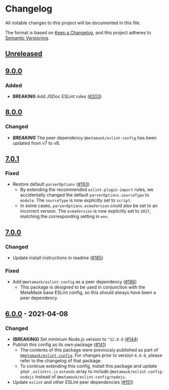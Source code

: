 # Changelog
All notable changes to this project will be documented in this file.

The format is based on [Keep a Changelog](https://keepachangelog.com/en/1.0.0/),
and this project adheres to [Semantic Versioning](https://semver.org/spec/v2.0.0.html).

## [Unreleased]

## [9.0.0]
### Added
- **BREAKING** Add JSDoc ESLint rules ([#203](https://github.com/MetaMask/eslint-config/pull/203))

## [8.0.0]
### Changed
- ***BREAKING*** The peer dependency `@metamask/eslint-config` has been updated from v7 to v8.

## [7.0.1]
### Fixed
- Restore default `parserOptions` ([#193](https://github.com/MetaMask/eslint-config/pull/193))
  - By extending the recommended `eslint-plugin-import` rules, we accidentally changed the default `parserOptions.sourceType` to `module`.
  The `sourceType` is now explicitly set to `script`.
  - In some cases, `parserOptions.ecmaVersion` could also be set to an incorrect version.
  The `ecmaVersion` is now explicitly set to `2017`, matching the corresponding setting in `env`.

## [7.0.0]
### Changed
- Update install instructions in readme ([#185](https://github.com/MetaMask/eslint-config/pull/185))

### Fixed
- Add `@metamask/eslint-config` as a peer dependency ([#186](https://github.com/MetaMask/eslint-config/pull/186))
  - This package is designed to be used in conjunction with the MetaMask base ESLint config, so this should always have been a peer dependency.

## [6.0.0] - 2021-04-08
### Changed
- **(BREAKING)** Set minimum Node.js version to `^12.0.0` ([#144](https://github.com/MetaMask/eslint-config/pull/144))
- Publish this config as its own package ([#141](https://github.com/MetaMask/eslint-config/pull/141))
  - The contents of this package were previously published as part of [`@metamask/eslint-config`](https://npmjs.com/package/@metamask/eslint-config).
  For changes prior to version `6.0.0`, please refer to the changelog of that package.
  - To continue extending this config, install this package and update your `.eslintrc.js` `extends` array to include `@metamask/eslint-config-nodejs` instead of `@metamask/eslint-config/nodejs`.
- Update `eslint` and other ESLint peer dependencies ([#151](https://github.com/MetaMask/eslint-config/pull/151))

[Unreleased]: https://github.com/MetaMask/eslint-config/compare/v9.0.0...HEAD
[9.0.0]: https://github.com/MetaMask/eslint-config/compare/v8.0.0...v9.0.0
[8.0.0]: https://github.com/MetaMask/eslint-config/compare/v7.0.1...v8.0.0
[7.0.1]: https://github.com/MetaMask/eslint-config/compare/v7.0.0...v7.0.1
[7.0.0]: https://github.com/MetaMask/eslint-config/compare/v6.0.0...v7.0.0
[6.0.0]: https://github.com/MetaMask/eslint-config/releases/tag/v6.0.0
